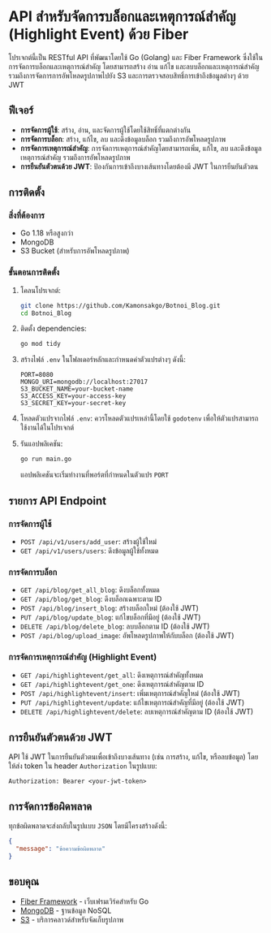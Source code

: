 

# API สำหรับจัดการบล็อกและเหตุการณ์สำคัญ (Highlight Event) ด้วย Fiber

โปรเจกต์นี้เป็น RESTful API ที่พัฒนาโดยใช้ Go (Golang) และ Fiber Framework ซึ่งใช้ในการจัดการบล็อกและเหตุการณ์สำคัญ โดยสามารถสร้าง อ่าน แก้ไข และลบบล็อกและเหตุการณ์สำคัญ รวมถึงการจัดการการอัพโหลดรูปภาพไปยัง S3 และการตรวจสอบสิทธิ์การเข้าถึงข้อมูลต่างๆ ด้วย JWT

## ฟีเจอร์

- **การจัดการผู้ใช้**: สร้าง, อ่าน, และจัดการผู้ใช้โดยใช้สิทธิ์ที่แตกต่างกัน
- **การจัดการบล็อก**: สร้าง, แก้ไข, ลบ และดึงข้อมูลบล็อก รวมถึงการอัพโหลดรูปภาพ
- **การจัดการเหตุการณ์สำคัญ**: การจัดการเหตุการณ์สำคัญโดยสามารถเพิ่ม, แก้ไข, ลบ และดึงข้อมูลเหตุการณ์สำคัญ รวมถึงการอัพโหลดรูปภาพ
- **การยืนยันตัวตนด้วย JWT**: ป้องกันการเข้าถึงบางเส้นทางโดยต้องมี JWT ในการยืนยันตัวตน

## การติดตั้ง

### สิ่งที่ต้องการ

- Go 1.18 หรือสูงกว่า
- MongoDB
- S3 Bucket (สำหรับการอัพโหลดรูปภาพ)

### ขั้นตอนการติดตั้ง

1. โคลนโปรเจกต์:
   ```bash
   git clone https://github.com/Kamonsakgo/Botnoi_Blog.git
   cd Botnoi_Blog
   ```

2. ติดตั้ง dependencies:
   ```bash
   go mod tidy
   ```

3. สร้างไฟล์ `.env` ในโฟลเดอร์หลักและกำหนดค่าตัวแปรต่างๆ ดังนี้:
   ```env
   PORT=8080
   MONGO_URI=mongodb://localhost:27017
   S3_BUCKET_NAME=your-bucket-name
   S3_ACCESS_KEY=your-access-key
   S3_SECRET_KEY=your-secret-key
   ```

4. โหลดตัวแปรจากไฟล์ `.env`:
   ควรโหลดตัวแปรเหล่านี้โดยใช้ `godotenv` เพื่อให้ตัวแปรสามารถใช้งานได้ในโปรเจกต์

5. รันแอปพลิเคชัน:
   ```bash
   go run main.go
   ```

   แอปพลิเคชันจะเริ่มทำงานที่พอร์ตที่กำหนดในตัวแปร `PORT`

## รายการ API Endpoint

### การจัดการผู้ใช้

- `POST /api/v1/users/add_user`: สร้างผู้ใช้ใหม่
- `GET /api/v1/users/users`: ดึงข้อมูลผู้ใช้ทั้งหมด

### การจัดการบล็อก

- `GET /api/blog/get_all_blog`: ดึงบล็อกทั้งหมด
- `GET /api/blog/get_blog`: ดึงบล็อกเฉพาะตาม ID
- `POST /api/blog/insert_blog`: สร้างบล็อกใหม่ (ต้องใช้ JWT)
- `PUT /api/blog/update_blog`: แก้ไขบล็อกที่มีอยู่ (ต้องใช้ JWT)
- `DELETE /api/blog/delete_blog`: ลบบล็อกตาม ID (ต้องใช้ JWT)
- `POST /api/blog/upload_image`: อัพโหลดรูปภาพให้กับบล็อก (ต้องใช้ JWT)

### การจัดการเหตุการณ์สำคัญ (Highlight Event)

- `GET /api/highlightevent/get_all`: ดึงเหตุการณ์สำคัญทั้งหมด
- `GET /api/highlightevent/get_one`: ดึงเหตุการณ์สำคัญตาม ID
- `POST /api/highlightevent/insert`: เพิ่มเหตุการณ์สำคัญใหม่ (ต้องใช้ JWT)
- `PUT /api/highlightevent/update`: แก้ไขเหตุการณ์สำคัญที่มีอยู่ (ต้องใช้ JWT)
- `DELETE /api/highlightevent/delete`: ลบเหตุการณ์สำคัญตาม ID (ต้องใช้ JWT)

## การยืนยันตัวตนด้วย JWT

API ใช้ JWT ในการยืนยันตัวตนเพื่อเข้าถึงบางเส้นทาง (เช่น การสร้าง, แก้ไข, หรือลบข้อมูล) โดยให้ส่ง token ใน header `Authorization` ในรูปแบบ:

```
Authorization: Bearer <your-jwt-token>
```

## การจัดการข้อผิดพลาด

ทุกข้อผิดพลาดจะส่งกลับในรูปแบบ `JSON` โดยมีโครงสร้างดังนี้:

```json
{
  "message": "ข้อความข้อผิดพลาด"
}
```


## ขอบคุณ

- [Fiber Framework](https://github.com/gofiber/fiber) - เว็บเฟรมเวิร์คสำหรับ Go
- [MongoDB](https://www.mongodb.com) - ฐานข้อมูล NoSQL
- [S3](https://aws.amazon.com/s3/) - บริการคลาวด์สำหรับจัดเก็บรูปภาพ
